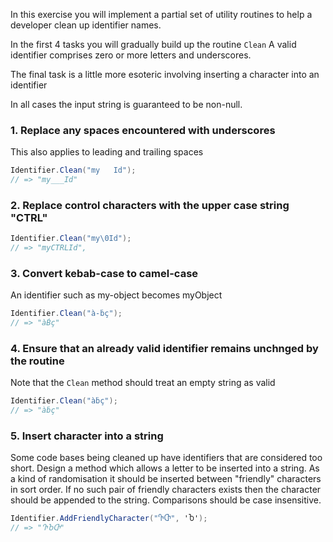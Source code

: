 In this exercise you will implement a partial set of utility routines to help a developer
clean up identifier names.

In the first 4 tasks you will gradually build up the routine `Clean` A valid identifier comprises
zero or more letters and underscores.

The final task is a little more esoteric involving inserting a character into an identifier

In all cases the input string is guaranteed to be non-null.

### 1. Replace any spaces encountered with underscores

This also applies to leading and trailing spaces

```csharp
Identifier.Clean("my   Id");
// => "my___Id"
```

### 2. Replace control characters with the upper case string "CTRL"

```csharp
Identifier.Clean("my\0Id");
// => "myCTRLId",
```

### 3. Convert kebab-case to camel-case

An identifier such as my-object becomes myObject

```csharp
Identifier.Clean("à-ḃç");
// => "àḂç"
```

### 4. Ensure that an already valid identifier remains unchnged by the routine

Note that the `Clean` method should treat an empty string as valid

```csharp
Identifier.Clean("àḃç");
// => "àḃç"
```

### 5. Insert character into a string

Some code bases being cleaned up have identifiers that are considered too short.
Design a method which allows
a letter to be inserted into a string. As a kind of randomisation it should be inserted between "friendly"
characters in sort order. If no such pair of friendly characters exists
then the character should be appended to the string. Comparisons should be case insensitive.

```csharp
Identifier.AddFriendlyCharacter("ႥႧ", 'Ⴆ');
// => "ႥႦႧ"
```
